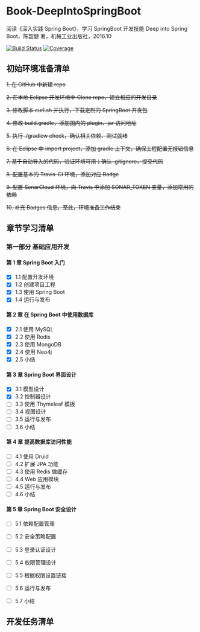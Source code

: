 # Book-DeepIntoSpringBoot

阅读《深入实践 Spring Boot》，学习 SpringBoot 开发技能
  Deep into Spring Boot，陈韶健 著，机械工业出版社，2016.10

[![Build Status](https://travis-ci.com/welldoer/Book-DeepIntoSpringBoot.svg?branch=master)](https://travis-ci.com/welldoer/Book-DeepIntoSpringBoot)
[![Coverage](https://sonarcloud.io/api/project_badges/measure?project=welldoer_Book-DeepIntoSpringBoot&metric=coverage)](https://sonarcloud.io/dashboard?id=welldoer_Book-DeepIntoSpringBoot)


## 初始环境准备清单

~~1. 在 GitHub 中新建 repo~~

~~2. 在本地 Eclipse 开发环境中 Clone repo，建立相应的开发目录~~

~~3. 修改脚本 curl.sh 并执行，下载定制的 SpringBoot 开发包~~

~~4. 修改 build.gradle，添加国内的 plugin、jar 访问地址~~

~~5. 执行 ./gradlew check，确认相关依赖、测试就绪~~

~~6. 在 Eclipse 中 import project，添加 gradle 上下文，确保工程配置无报错信息~~

~~7. 基于自动导入的代码，验证环境可用；确认 .gitignore，提交代码~~

~~8. 配置基本的 Travis-CI 环境，添加对应 Badge~~

~~9. 配置 SonarCloud 环境，向 Travis 中添加 SONAR_TOKEN 变量，添加常用的依赖~~

~~10. 补充 Badges 信息。至此，环境准备工作结束~~


## 章节学习清单

### 第一部分 基础应用开发

#### 第 1 章  Spring Boot 入门

- [X] 1.1 配置开发环境
- [X] 1.2 创建项目工程
- [X] 1.3 使用 Spring Boot
- [X] 1.4 运行与发布

#### 第 2 章  在 Spring Boot 中使用数据库

- [X] 2.1 使用 MySQL
- [X] 2.2 使用 Redis
- [X] 2.3 使用 MongoDB
- [X] 2.4 使用 Neo4j
- [X] 2.5 小结

#### 第 3 章  Spring Boot 界面设计

- [X] 3.1 模型设计
- [X] 3.2 控制器设计
- [ ] 3.3 使用 Thymeleaf 模板
- [ ] 3.4 视图设计
- [ ] 3.5 运行与发布
- [ ] 3.6 小结

#### 第 4 章  提高数据库访问性能

- [ ] 4.1 使用 Druid
- [ ] 4.2 扩展 JPA 功能
- [ ] 4.3 使用 Redis 做缓存
- [ ] 4.4 Web 应用模块
- [ ] 4.5 运行与发布
- [ ] 4.6 小结

#### 第 5 章  Spring Boot 安全设计

- [ ] 5.1 依赖配置管理
- [ ] 5.2 安全策略配置
- [ ] 5.3 登录认证设计
- [ ] 5.4 权限管理设计
- [ ] 5.5 根据权限设置链接
- [ ] 5.6 运行与发布
- [ ] 5.7 小结




## 开发任务清单




